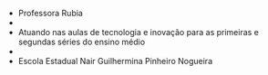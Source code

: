 - Professora Rubia
-   
- Atuando nas aulas de tecnologia e inovação para as primeiras e segundas séries do ensino médio
- 
- Escola Estadual Nair Guilhermina Pinheiro Nogueira
  

<!---
profeRUBIA/profeRUBIA is a ✨ special ✨ repository because its `README.md` (this file) appears on your GitHub profile.
You can click the Preview link to take a look at your changes.
--->
